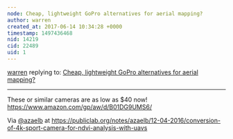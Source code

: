 ```yaml
---
node: Cheap, lightweight GoPro alternatives for aerial mapping?
author: warren
created_at: 2017-06-14 10:34:28 +0000
timestamp: 1497436468
nid: 14219
cid: 22489
uid: 1
---
```




[warren](../profile/warren) replying to: [Cheap, lightweight GoPro alternatives for aerial mapping?](../notes/warren/05-20-2017/cheap-lightweight-gopro-alternatives-for-aerial-mapping)

----

These or similar cameras are as low as $40 now! https://www.amazon.com/gp/aw/d/B01DG9UMS6/

Via [@azaelb](/profile/azaelb) at https://publiclab.org/notes/azaelb/12-04-2016/conversion-of-4k-sport-camera-for-ndvi-analysis-with-uavs